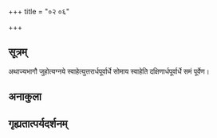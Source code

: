 +++
title = "०२ ०६"

+++
## सूत्रम्
अथाज्यभागौ जुहोत्यग्नये स्वाहेत्युत्तरार्धपूर्वार्धे सोमाय स्वाहेति दक्षिणार्धपूर्वार्धे समं पूर्वेण।
## अनाकुला

## गृह्यतात्पर्यदर्शनम्

